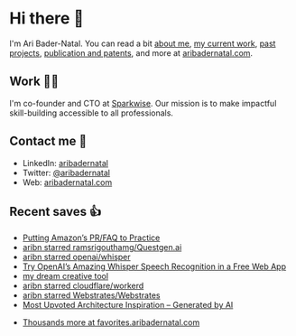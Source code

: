 # Hi there  👋

I'm Ari Bader-Natal. You can read a bit [about me](https://aribadernatal.com), [my current work](https://aribadernatal.com/projects/Sparkwise/), [past projects](https://aribadernatal.com/projects/), [publication and patents](https://aribadernatal.com/publications), and more at [aribadernatal.com](https://aribadernatal.com).

## Work  👨‍💻

I'm co-founder and CTO at [Sparkwise](https://sparkwise.co). Our mission is to make impactful skill-building accessible to all professionals.

## Contact me  💬 

- LinkedIn: [aribadernatal](https://linkedin.com/in/aribadernatal)
- Twitter: [@aribadernatal](https://twitter.com/aribadernatal)
- Web: [aribadernatal.com](https://aribadernatal.com)

## Recent saves  👍

<!--START_SECTION:feed-->
* [Putting Amazon’s PR&#x2F;FAQ to Practice](https:&#x2F;&#x2F;favorites.aribadernatal.com&#x2F;pocket-favorites&#x2F;2022&#x2F;10&#x2F;putting-amazons-pr-faq-to-practice&#x2F;)
* [aribn starred ramsrigouthamg&#x2F;Questgen.ai](https:&#x2F;&#x2F;favorites.aribadernatal.com&#x2F;github-favorites&#x2F;2022&#x2F;10&#x2F;aribn-starred-ramsrigouthamg-questgen-ai&#x2F;)
* [aribn starred openai&#x2F;whisper](https:&#x2F;&#x2F;favorites.aribadernatal.com&#x2F;github-favorites&#x2F;2022&#x2F;09&#x2F;aribn-starred-openai-whisper&#x2F;)
* [Try OpenAI’s Amazing Whisper Speech Recognition in a Free Web App](https:&#x2F;&#x2F;favorites.aribadernatal.com&#x2F;pocket-favorites&#x2F;2022&#x2F;09&#x2F;try-openais-amazing-whisper-speech-recognition-in-a-free-web-app&#x2F;)
* [my dream creative tool](https:&#x2F;&#x2F;favorites.aribadernatal.com&#x2F;pocket-favorites&#x2F;2022&#x2F;09&#x2F;my-dream-creative-tool&#x2F;)
* [aribn starred cloudflare&#x2F;workerd](https:&#x2F;&#x2F;favorites.aribadernatal.com&#x2F;github-favorites&#x2F;2022&#x2F;09&#x2F;aribn-starred-cloudflare-workerd&#x2F;)
* [aribn starred Webstrates&#x2F;Webstrates](https:&#x2F;&#x2F;favorites.aribadernatal.com&#x2F;github-favorites&#x2F;2022&#x2F;09&#x2F;aribn-starred-webstrates-webstrates&#x2F;)
* [Most Upvoted Architecture Inspiration – Generated by AI](https:&#x2F;&#x2F;favorites.aribadernatal.com&#x2F;pocket-favorites&#x2F;2022&#x2F;09&#x2F;most-upvoted-architecture-inspiration-generated-by-ai&#x2F;)
<!--END_SECTION:feed-->
* [Thousands more at favorites.aribadernatal.com](https://favorites.aribadernatal.com)
